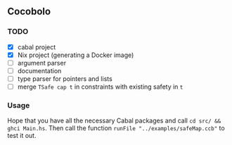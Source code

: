 ## Cocobolo

### TODO

- [x] cabal project
- [x] Nix project (generating a Docker image)
- [ ] argument parser
- [ ] documentation
- [ ] type parser for pointers and lists
- [ ] merge `TSafe cap t` in constraints with existing safety in `t`

### Usage

Hope that you have all the necessary Cabal packages and call `cd src/ && ghci Main.hs`.
Then call the function `runFile "../examples/safeMap.ccb"` to test it out.
